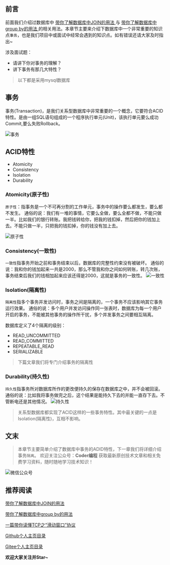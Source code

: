 ## 前言

前面我们介绍过数据库中 [带你了解数据库中JOIN的用法 ](https://mp.weixin.qq.com/s?__biz=MzIwMTg3NzYyOA==&mid=2247483713&idx=1&sn=d61ad0aed42dc36d64d17732db352288&chksm=96e67052a191f9445bbe3d5825ce547ad3171c3874b571a93b97977d0668413e37a164c3e0bc&token=1144933717&lang=zh_CN#rd) 与 [ 带你了解数据库中group by的用法 ](https://mp.weixin.qq.com/s?__biz=MzIwMTg3NzYyOA==&mid=2247483717&idx=1&sn=157a8a021c29043a10480d0294b39ca0&chksm=96e67056a191f940668812ebb092fe9984b22eb619a18339cc052e1051c659a7e9d907c48814&token=1144933717&lang=zh_CN#rd)的相关用法。本章节主要来介绍下数据库中一个非常重要的知识点`事务`，也是我们项目中或面试中经常会遇到的知识点。如有错误还请大家及时指出~ 

涉及面试题：
- 请讲下你对事务的理解？
- 讲下事务有那几大特性？


>以下都是采用mysql数据库

## 事务

事务(Transaction)，是我们关系型数据库中非常重要的一个概念，它要符合ACID特性。是由一组SQL语句组成的一个程序执行单元(Unit)，该执行单元要么成功Commit,要么失败Rollback。

![事务](https://img-blog.csdnimg.cn/20190409223141756.png?x-oss-process=image/watermark,type_ZmFuZ3poZW5naGVpdGk,shadow_10,text_aHR0cHM6Ly9ibG9nLmNzZG4ubmV0L01pY2hhZWxfSE0=,size_16,color_FFFFFF,t_70)
## ACID特性

- Atomicity
- Consistency
- Isolation
- Durability


### Atomicity(原子性)
`原子性`：指事务是一个不可再分割的工作单元，事务中的操作要么都发生，要么都不发生。
通俗的说：我们有一堆的事情，它要么全做，要么全都不做，不能只做一半。比如我们的银行转账。我把钱转给你，把我的钱扣掉，然后把你的钱加上去。不能只做一半，只把我的钱扣掉，你的钱没有加上去。

![原子性](https://img-blog.csdnimg.cn/20190409223612544.png?x-oss-process=image/watermark,type_ZmFuZ3poZW5naGVpdGk,shadow_10,text_aHR0cHM6Ly9ibG9nLmNzZG4ubmV0L01pY2hhZWxfSE0=,size_16,color_FFFFFF,t_70)
### Consistency(一致性)

`一致性`指事务开始之前和事务结束以后，数据库的完整性约束没有被破坏。
通俗的说：我和你的钱加起来一共是2000，那么不管我和你之间如何转账，转几次账，事务结束后我们的钱相加起来应该还得是2000，这就是事务的一致性。
![一致性](https://img-blog.csdnimg.cn/20190409223903482.png)


### Isolation(隔离性)

`隔离性`指多个事务并发访问时，事务之间是隔离的，一个事务不应该影响其它事务运行效果。
通俗的说：多个用户并发访问操作同一张表时，数据库为每一个用户开启的事务，不能被其他事务的操作所干扰，多个并发事务之间要相互隔离。

数据库定义了4个隔离的级别：

- READ_UNCOMMITTED
- READ_COMMITTED
- REPEATABLE_READ
- SERIALIZABLE

>下篇文章我们将专门介绍事务的隔离性


### Durability(持久性)

`持久性`指事务所对数据库所作的更改便持久的保存在数据库之中，并不会被回滚。
通俗的说：比如我将事务做完之后，这个结果是能持久下去的并能一直存下去。不管断电还是其他情况。
![持久性](https://img-blog.csdnimg.cn/20190409224425827.png?x-oss-process=image/watermark,type_ZmFuZ3poZW5naGVpdGk,shadow_10,text_aHR0cHM6Ly9ibG9nLmNzZG4ubmV0L01pY2hhZWxfSE0=,size_16,color_FFFFFF,t_70)

>关系型数据库都实现了ACID这样的一些事务特性。其中最关键的一点是Isolation(隔离性)，互相不影响。


## 文末

>本章节主要简单介绍了数据库中事务的ADID特性，下一章我们将详细介绍事务`隔离`。
欢迎关注公众号：**Coder编程**
获取最新原创技术文章和相关免费学习资料，随时随地学习技术知识！

![微信公众号](https://img-blog.csdnimg.cn/20190407231851378.jpg?x-oss-process=image/watermark,type_ZmFuZ3poZW5naGVpdGk,shadow_10,text_aHR0cHM6Ly9ibG9nLmNzZG4ubmV0L01pY2hhZWxfSE0=,size_16,color_FFFFFF,t_70)
## 推荐阅读
[带你了解数据库中JOIN的用法 ](https://mp.weixin.qq.com/s?__biz=MzIwMTg3NzYyOA==&mid=2247483713&idx=1&sn=d61ad0aed42dc36d64d17732db352288&chksm=96e67052a191f9445bbe3d5825ce547ad3171c3874b571a93b97977d0668413e37a164c3e0bc&token=1144933717&lang=zh_CN#rd)


[ 带你了解数据库中group by的用法 ](https://mp.weixin.qq.com/s?__biz=MzIwMTg3NzYyOA==&mid=2247483717&idx=1&sn=157a8a021c29043a10480d0294b39ca0&chksm=96e67056a191f940668812ebb092fe9984b22eb619a18339cc052e1051c659a7e9d907c48814&token=1144933717&lang=zh_CN#rd)



[一篇带你读懂TCP之“滑动窗口”协议 ](https://mp.weixin.qq.com/s?__biz=MzIwMTg3NzYyOA==&mid=2247483706&idx=1&sn=8eed9d160013bd8ed6203ad511711553&chksm=96e67029a191f93fdd1543af2bf06025397d9c3bd0f0692c7fe247ab9c139cd869d69ab05498&token=1104592742&lang=zh_CN#rd)




[Github个人主页目录](https://github.com/CoderMerlin/coder-programming)

[Gitee个人主页目录](https://gitee.com/573059382/coder-programming)

**欢迎大家关注并Star~**
